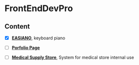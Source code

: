 # FrontEndDevPro
## Content
- [x] [**EASIANO**](https://github.com/RileyHYZ/FrontEndDevPro/tree/master/Easiano), keyboard piano   
- [ ] [**Porfolio Page**](https://github.com/RileyHYZ/FrontEndDevPro/tree/master/Portfolio_pg)
- [ ] [**Medical Supply Store**](https://github.com/RileyHYZ/FrontEndDevPro/tree/master/MedicalSupplyStore), System for medical store internal use 

